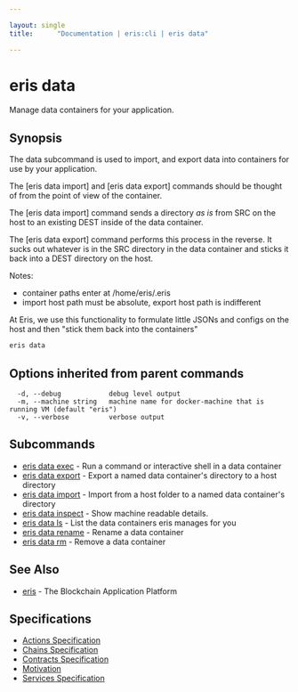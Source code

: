 ```yaml
---

layout: single
title:      "Documentation | eris:cli | eris data"

---
```


# eris data

Manage data containers for your application.

## Synopsis

The data subcommand is used to import, and export
data into containers for use by your application.

The [eris data import] and [eris data export] commands should be
thought of from the point of view of the container.

The [eris data import] command sends a directory *as is* from
SRC on the host to an existing DEST inside of the data container.

The [eris data export] command performs this process in the reverse.
It sucks out whatever is in the SRC directory in the data container
and sticks it back into a DEST directory on the host.

Notes:
- container paths enter at /home/eris/.eris
- import host path must be absolute, export host path is indifferent

At Eris, we use this functionality to formulate little JSONs
and configs on the host and then "stick them back into the
containers"

```bash
eris data
```

## Options inherited from parent commands

```
  -d, --debug            debug level output
  -m, --machine string   machine name for docker-machine that is running VM (default "eris")
  -v, --verbose          verbose output
```

## Subcommands

* [eris data exec](/docs/documentation/cli/0.11.3/eris_data_exec/)	 - Run a command or interactive shell in a data container
* [eris data export](/docs/documentation/cli/0.11.3/eris_data_export/)	 - Export a named data container's directory to a host directory
* [eris data import](/docs/documentation/cli/0.11.3/eris_data_import/)	 - Import from a host folder to a named data container's directory
* [eris data inspect](/docs/documentation/cli/0.11.3/eris_data_inspect/)	 - Show machine readable details.
* [eris data ls](/docs/documentation/cli/0.11.3/eris_data_ls/)	 - List the data containers eris manages for you
* [eris data rename](/docs/documentation/cli/0.11.3/eris_data_rename/)	 - Rename a data container
* [eris data rm](/docs/documentation/cli/0.11.3/eris_data_rm/)	 - Remove a data container

## See Also

* [eris](/docs/documentation/cli/0.11.3/eris/)	 - The Blockchain Application Platform

## Specifications

* [Actions Specification](/docs/documentation/cli/0.11.3/actions_specification/)
* [Chains Specification](/docs/documentation/cli/0.11.3/chains_specification/)
* [Contracts Specification](/docs/documentation/cli/0.11.3/contracts_specification/)
* [Motivation](/docs/documentation/cli/0.11.3/motivation/)
* [Services Specification](/docs/documentation/cli/0.11.3/services_specification/)

